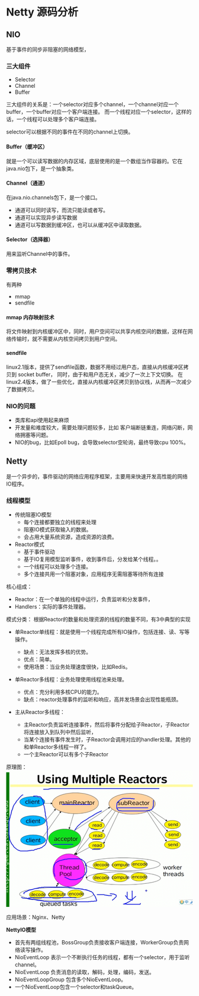 
# Netty 源码分析


## NIO
基于事件的同步非阻塞的网络模型，

### 三大组件
- Selector
- Channel
- Buffer

三大组件的关系是：一个selector对应多个channel，一个channel对应一个buffer，一个buffer对应一个客户端连接。
而一个线程对应一个selector，这样的话，一个线程可以处理多个客户端连接。

selector可以根据不同的事件在不同的channel上切换。

#### Buffer（缓冲区）
就是一个可以读写数据的内存区域，底层使用的是一个数组当作容器的。它在java.nio包下，是一个抽象类。

#### Channel（通道）
在java.nio.channels包下，是一个接口。
- 通道可以同时读写，而流只能读或者写。
- 通道可以实现异步读写数据
- 通道可以写数据到缓冲区，也可以从缓冲区中读取数据。

#### Selector（选择器）
用来监听Channel中的事件。

### 零拷贝技术
有两种
- mmap
- sendfile

#### mmap 内存映射技术
将文件映射到内核缓冲区中，同时，用户空间可以共享内核空间的数据，这样在网络传输时，就不需要从内核空间拷贝到用户空间。

#### sendfile
linux2.1版本，提供了sendfile函数，数据不用经过用户态，直接从内核缓冲区拷贝到 socket buffer，
同时，由于和用户态无关，减少了一次上下文切换。
在linux2.4版本，做了一些优化，直接从内核缓冲区拷贝到协议栈，从而再一次减少了数据拷贝。

### NIO的问题
- 类库和api使用起来麻烦
- 开发量和难度较大，需要处理问题较多，比如 客户端断链重连，网络闪断，网络拥塞等问题。
- NIO的bug，比如Epoll bug，会导致selector空轮询，最终导致cpu 100%。


## Netty
是一个异步的，事件驱动的网络应用程序框架，主要用来快速开发高性能的网络IO程序。

### 线程模型
- 传统阻塞IO模型
  - 每个连接都要独立的线程来处理
  - 阻塞IO模式获取输入的数据。
  - 会占用大量系统资源，造成资源的浪费。
- Reactor模式
  - 基于事件驱动
  - 基于IO复用模型监听事件，收到事件后，分发给某个线程。。
  - 一个线程可以处理多个连接。
  - 多个连接共用一个阻塞对象，应用程序无需阻塞等待所有连接

核心组成：
- Reactor：在一个单独的线程中运行，负责监听和分发事件，
- Handlers：实际的事件处理器。

模式分类：
根据Reactor的数量和处理资源的线程的数量不同，有3中典型的实现
- 单Reactor单线程：就是使用一个线程完成所有IO操作，包括连接、读、写等操作。
  - 缺点：无法发挥多核的优势。
  - 优点：简单。
  - 使用场景：当业务处理速度很快，比如Redis。
- 单Reactor多线程：业务处理使用线程池来处理。
  - 优点：充分利用多核CPU的能力。
  - 缺点：reactor处理事件的监听和响应，高并发场景会出现性能瓶颈。

- 主从Reactor多线程：
  - 主Reactor负责监听连接事件，然后将事件分配给子Reactor，子Reactor将连接放入到队列中然后监听，
  - 当某个连接有事件发生时，子Reactor会调用对应的handler处理。其他的和单Reactor多线程一样了。
  - 一个主Reactor可以有多个子Reactor

原理图：
![img.png](img.png)

应用场景：Nginx、Netty

**NettyIO模型**
- 首先有两组线程池，BossGroup负责接收客户端连接，WorkerGroup负责网络读写操作。
- NioEventLoop 表示一个不断执行任务的线程，都有一个selector，用于监听channel。
- NioEventLoop 负责消息的读取，解码，处理，编码，发送。
- NioEventLoopGroup 包含多个NioEventLoop。
- 一个NioEventLoop包含一个selector和taskQueue。




















